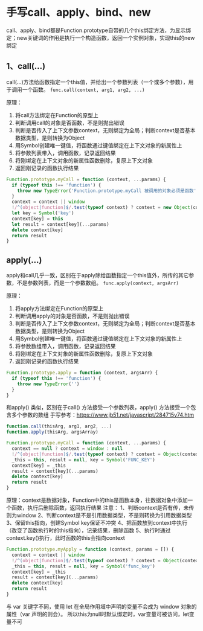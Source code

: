# 手写call、apply、bind、new

call、apply、bind都是Function.prototype自带的几个this绑定方法，为显示绑定；new关键词的作用是执行一个构造函数，返回一个实例对象，实现this的new绑定

## 1、call(...)

call(...)方法给函数指定一个this值，并给出一个参数列表（一个或多个参数），用于调用一个函数。
`func.call(context, arg1, arg2, ...)`

原理：

1. 将call方法绑定在Function的原型上
2. 判断调用call的对象是否函数，不是则抛出错误
3. 判断是否传入了上下文参数context，无则绑定为全局；判断context是否基本数据类型，是则转换为Object
4. 用Symbol创建唯一键值，将函数通过键值绑定在上下文对象的新属性上
5. 将参数列表带入，调用函数，记录返回结果
6. 将刚绑定在上下文对象的新属性函数删除，复原上下文对象
7. 返回刚记录的函数执行结果

```JavaScript
Function.prototype.myCall = function (context, ...params) {
  if (typeof this !== 'function') {
    throw new TypeError('Function.prototype.myCall 被调用的对象必须是函数')
  }
  context = context || window
  !/^(object|function)$/.test(typeof context) ? context = new Object(context) : null
  let key = Symbol('key')
  context[key] = this
  let result = context[key](...params)
  delete context[key]
  return result
}
```

## apply(...)

apply和call几乎一致，区别在于apply除给函数指定一个this值外，所传的其它参数，不是参数列表，而是一个参数数组。
`func.apply(context, argsArr)`

原理：

1. 将apply方法绑定在Function的原型上
2. 判断调用apply的对象是否函数，不是则抛出错误
3. 判断是否传入了上下文参数context，无则绑定为全局；判断context是否基本数据类型，是则转换为Object
4. 用Symbol创建唯一键值，将函数通过键值绑定在上下文对象的新属性上
5. 将参数数组带入，调用函数，记录返回结果
6. 将刚绑定在上下文对象的新属性函数删除，复原上下文对象
7. 返回刚记录的函数执行结果

```JavaScript
Function.prototype.apply = function (context, argsArr) {
  if (typeof this !== 'function') {
    throw new TypeError('')
  }
}
```







和apply() 类似，区别在于call() 方法接受一个参数列表，apply() 方法接受一个包含多个参数的数组
手写参考：<https://www.jb51.net/javascript/284715v74.htm>

```JavaScript
function.call(thisArg, arg1, arg2, ...)
function.apply(thisArg, argsArray)
```

```JavaScript
Function.prototype.myCall = function (context, ...params) {
  context == null ? context = window : null
  !/^(object|function)$/.test(typeof context) ? context = Object(context) : null
  _this = this, result = null, key = Symbol('FUNC_KEY')
  context[key] = _this
  result = context[key](...params)
  delete context[key]
  return result
}
```

原理：context是数据对象，Function中的this是函数本身，往数据对象中添加一个函数，执行后删除函数，返回执行结果
注意：
1、判断context是否有传，未传则为window
2、判断context是不是引用数据类型，不是则转换为引用数据类型
3、保留this指向，创建Symbol key保证不冲突
4、把函数放到context中执行（改变了函数执行时的this指向），记录结果，删除函数
5、执行时通过context.key()执行，此时函数的this会指向context
&nbsp;

```JavaScript
Function.prototype.myApply = function (context, params = []) {
  context = context || window
  !/^(object|function)$/.test(typeof context) ? context = Object(context) : null
  _this = this, result = null, key = Symbol('func_key')
  context[key] = _this
  result = context[key](...params)
  delete context[key]
  return result
}
```

与 var 关键字不同，使用 let 在全局作用域中声明的变量不会成为 window 对象的属性（var 声明的则会）。
所以this为null时默认绑定时，var变量可被访问，let变量不可
